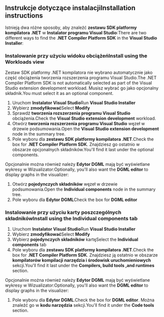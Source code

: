 ## <a name="installation-instructions"></a><span data-ttu-id="aef18-101">Instrukcje dotyczące instalacji</span><span class="sxs-lookup"><span data-stu-id="aef18-101">Installation instructions</span></span> 

<span data-ttu-id="aef18-102">Istnieją dwa różne sposoby, aby znaleźć **zestawu SDK platformy kompilatora .NET** w **Instalator programu Visual Studio**:</span><span class="sxs-lookup"><span data-stu-id="aef18-102">There are two different ways to find the **.NET Compiler Platform SDK** in the **Visual Studio Installer**:</span></span>

### <a name="install-using-the-workloads-view"></a><span data-ttu-id="aef18-103">Instalowanie przy użyciu widoku obciążeń</span><span class="sxs-lookup"><span data-stu-id="aef18-103">Install using the Workloads view</span></span>

<span data-ttu-id="aef18-104">Zestaw SDK platformy .NET kompilatora nie wybrano automatycznie jako część obciążenia tworzenia rozszerzenia programu Visual Studio.</span><span class="sxs-lookup"><span data-stu-id="aef18-104">The .NET Compiler Platform SDK is not automatically selected as part of the Visual Studio extension development workload.</span></span> <span data-ttu-id="aef18-105">Musisz wybrać go jako opcjonalny składnik.</span><span class="sxs-lookup"><span data-stu-id="aef18-105">You must select it as an optional component.</span></span>

1. <span data-ttu-id="aef18-106">Uruchom **Instalator Visual Studio**</span><span class="sxs-lookup"><span data-stu-id="aef18-106">Run **Visual Studio Installer**</span></span> 
1. <span data-ttu-id="aef18-107">Wybierz **zmodyfikować**</span><span class="sxs-lookup"><span data-stu-id="aef18-107">Select **Modify**</span></span> 
1. <span data-ttu-id="aef18-108">Sprawdź **tworzenia rozszerzenia programu Visual Studio** obciążenia.</span><span class="sxs-lookup"><span data-stu-id="aef18-108">Check the **Visual Studio extension development** workload.</span></span>
1. <span data-ttu-id="aef18-109">Otwórz **tworzenia rozszerzenia programu Visual Studio** węzeł w drzewie podsumowania.</span><span class="sxs-lookup"><span data-stu-id="aef18-109">Open the **Visual Studio extension development** node in the summary tree.</span></span>
1. <span data-ttu-id="aef18-110">Pole wyboru dla **zestawu SDK platformy kompilatora .NET**.</span><span class="sxs-lookup"><span data-stu-id="aef18-110">Check the box for **.NET Compiler Platform SDK**.</span></span> <span data-ttu-id="aef18-111">Znajdziesz go ostatnio w obszarze opcjonalnych składników.</span><span class="sxs-lookup"><span data-stu-id="aef18-111">You'll find it last under the optional components.</span></span>

<span data-ttu-id="aef18-112">Opcjonalnie można również należy **Edytor DGML** mają być wyświetlane wykresy w Wizualizator:</span><span class="sxs-lookup"><span data-stu-id="aef18-112">Optionally, you'll also want the **DGML editor** to display graphs in the visualizer:</span></span>

1. <span data-ttu-id="aef18-113">Otwórz **pojedynczych składników** węzeł w drzewie podsumowania.</span><span class="sxs-lookup"><span data-stu-id="aef18-113">Open the **Individual components** node in the summary tree.</span></span>
1. <span data-ttu-id="aef18-114">Pole wyboru dla **Edytor DGML**</span><span class="sxs-lookup"><span data-stu-id="aef18-114">Check the box for **DGML editor**</span></span>

### <a name="install-using-the-individual-components-tab"></a><span data-ttu-id="aef18-115">Instalowanie przy użyciu karty poszczególnych składników</span><span class="sxs-lookup"><span data-stu-id="aef18-115">Install using the Individual components tab</span></span>

1. <span data-ttu-id="aef18-116">Uruchom **Instalator Visual Studio**</span><span class="sxs-lookup"><span data-stu-id="aef18-116">Run **Visual Studio Installer**</span></span> 
1. <span data-ttu-id="aef18-117">Wybierz **zmodyfikować**</span><span class="sxs-lookup"><span data-stu-id="aef18-117">Select **Modify**</span></span> 
1. <span data-ttu-id="aef18-118">Wybierz **pojedynczych składników** kartę</span><span class="sxs-lookup"><span data-stu-id="aef18-118">Select the **Individual components** tab</span></span> 
1. <span data-ttu-id="aef18-119">Pole wyboru dla **zestawu SDK platformy kompilatora .NET**.</span><span class="sxs-lookup"><span data-stu-id="aef18-119">Check the box for **.NET Compiler Platform SDK**.</span></span> <span data-ttu-id="aef18-120">Znajdziesz ją ostatnio w obszarze **kompilatorów kompilacji narzędzia i środowisk uruchomieniowych** sekcji.</span><span class="sxs-lookup"><span data-stu-id="aef18-120">You'll find it last under the **Compilers, build tools ,and runtimes** section.</span></span>

<span data-ttu-id="aef18-121">Opcjonalnie można również należy **Edytor DGML** mają być wyświetlane wykresy w Wizualizator:</span><span class="sxs-lookup"><span data-stu-id="aef18-121">Optionally, you'll also want the **DGML editor** to display graphs in the visualizer:</span></span>

1. <span data-ttu-id="aef18-122">Pole wyboru dla **Edytor DGML**.</span><span class="sxs-lookup"><span data-stu-id="aef18-122">Check the box for **DGML editor**.</span></span> <span data-ttu-id="aef18-123">Można znaleźć go w **kodu narzędzia** sekcji.</span><span class="sxs-lookup"><span data-stu-id="aef18-123">You'll find it under the **Code tools** section.</span></span>
